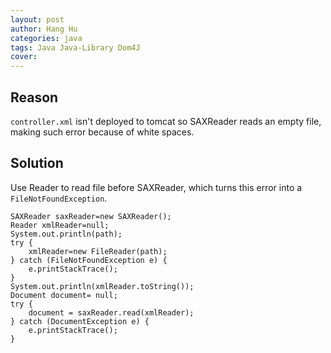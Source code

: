 ```yaml
---
layout: post
author: Hang Hu
categories: java
tags: Java Java-Library Dom4J 
cover: 
---
```


## Reason

`controller.xml` isn't deployed to tomcat so SAXReader reads an empty file, making such error because of white spaces.
## Solution

Use Reader to read file before SAXReader, which turns this error into a `FileNotFoundException`.
```
SAXReader saxReader=new SAXReader();
Reader xmlReader=null;
System.out.println(path);
try {
    xmlReader=new FileReader(path);
} catch (FileNotFoundException e) {
    e.printStackTrace();
}
System.out.println(xmlReader.toString());
Document document= null;
try {
    document = saxReader.read(xmlReader);
} catch (DocumentException e) {
    e.printStackTrace();
}
```
